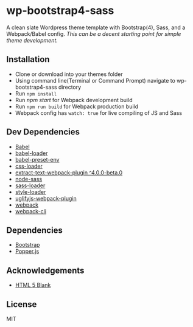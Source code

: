 # wp-bootstrap4-sass

A clean slate Wordpress theme template with Bootstrap(4), Sass, and a Webpack/Babel config.
_This can be a decent starting point for simple theme development._

## Installation

- Clone or download into your themes folder
- Using command line(Terminal or Command Prompt) navigate to wp-bootstrap4-sass directory
- Run `npm install`
- Run _npm start_ for Webpack development build
- Run `npm run build` for Webpack production build
- Webpack config has `watch: true` for live compiling of JS and Sass

## Dev Dependencies

- [Babel](https://babeljs.io/)
- [babel-loader](https://github.com/babel/babel-loader)
- [babel-preset-env](https://github.com/babel/babel/tree/master/packages/babel-preset-env)
- [css-loader](https://www.npmjs.com/package/css-loader)
- [extract-text-webpack-plugin ^4.0.0-beta.0](https://github.com/webpack-contrib/extract-text-webpack-plugin)
- [node-sass](https://www.npmjs.com/package/node-sass)
- [sass-loader](https://www.npmjs.com/package/sass-loader)
- [style-loader](https://www.npmjs.com/package/style-loader)
- [uglifyjs-webpack-plugin](https://www.npmjs.com/package/uglifyjs-webpack-plugin)
- [webpack](https://webpack.js.org/)
- [webpack-cli](https://webpack.js.org/api/cli/)

## Dependencies

- [Bootstrap](https://getbootstrap.com/)
- [Popper.js](https://popper.js.org/)

## Acknowledgements

- [HTML 5 Blank](https://github.com/toddmotto/html5blank)

## License

MIT
